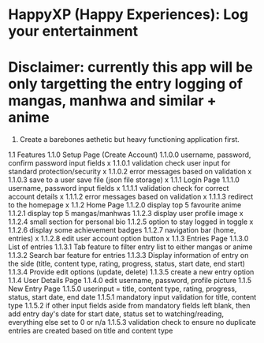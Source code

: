 # HappyXP (Happy Experiences): Log your entertainment
# Disclaimer: currently this app will be only targetting the entry logging of mangas, manhwa and similar + anime


1. Create a barebones aethetic but heavy functioning application first.

1.1 Features
    1.1.0 Setup Page (Create Account)
        1.1.0.0 username, password, confirm password input fields x 
        1.1.0.1 validation check user input for standard protection/security x
        1.1.0.2 error messages based on validation x
        1.1.0.3 save to a user save file (json file storage) x
    1.1.1 Login Page
        1.1.1.0 username, password input fields x
        1.1.1.1 validation check for correct account details x
        1.1.1.2 error messages based on validation x
        1.1.1.3 redirect to the homepage x
    1.1.2 Home Page
        1.1.2.0 display top 5 favourite anime
        1.1.2.1 display top 5 mangas/manhwas 
        1.1.2.3 display user profile image x
        1.1.2.4 small section for personal bio
        1.1.2.5 option to stay logged in toggle x 
        1.1.2.6 display some achievement badges
        1.1.2.7 navigation bar (home, entries) x
        1.1.2.8 edit user account option button x
    1.1.3 Entries Page
        1.1.3.0 List of entries
        1.1.3.1 Tab feature to filter entry list to either mangas or anime
        1.1.3.2 Search bar feature for entries
        1.1.3.3 Display information of entry on the side (title, content type, rating, progress, status, start date, end start)
        1.1.3.4 Provide edit options (update, delete)
        1.1.3.5 create a new entry option
    1.1.4 User Details Page
        1.1.4.0 edit username, password, profile picture
    1.1.5 New Entry Page
        1.1.5.0 userinput = title, content type, rating, progress, status, start date, end date
        1.1.5.1 mandatory input validation for title, content type
        1.1.5.2 if other input fields aside from mandatory fields left blank, then add entry day's date for start date, status set to watching/reading, everything else set to 0 or n/a
        1.1.5.3 validation check to ensure no duplicate entries are created based on title and content type
